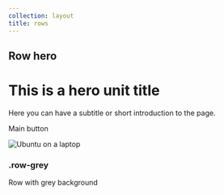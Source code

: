 ```yaml
---
collection: layout
title: rows
---
```


<div class="row row-hero">
    <h2>Row hero</h2>
    <div class="six-col">
        <h1>This is a hero unit title</h1>
        <p class="intro">Here you can have a subtitle or short introduction to the page.</p>
        <p><a class="link-cta-ubuntu">Main button</a></p>
    </div>
    <div class="six-col last-col">
        <img src="http://design.ubuntu.com/wp-content/uploads/hero-unit-image.jpg" alt="Ubuntu on a laptop">
    </div>
</div>

<div class="row row-grey" id="row-grey">
    <h3>.row-grey</h3>
        <div class="twelve-col">
            <p>Row with grey background</p>
        </div>
</div>
